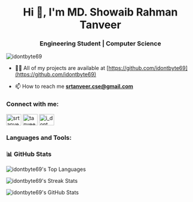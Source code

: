 <h1 align="center">Hi 👋, I'm MD. Showaib Rahman Tanveer</h1>
<h3 align="center">Engineering Student | Computer Science</h3>

<p align="left"> <img src="https://komarev.com/ghpvc/?username=idontbyte69&label=Profile%20views&color=0e75b6&style=flat" alt="idontbyte69" /> </p>

- 👨‍💻 All of my projects are available at [https://github.com/idontbyte69](https://github.com/idontbyte69)

- 📫 How to reach me **srtanveer.cse@gmail.com**

<h3 align="left">Connect with me:</h3>
<p align="left">
<a href="https://linkedin.com/in/srtanveer" target="blank"><img align="center" src="https://raw.githubusercontent.com/rahuldkjain/github-profile-readme-generator/master/src/images/icons/Social/linked-in-alt.svg" alt="srtanveer" height="30" width="40" /></a>
<a href="https://fb.com/tanveer.vaiya01" target="blank"><img align="center" src="https://raw.githubusercontent.com/rahuldkjain/github-profile-readme-generator/master/src/images/icons/Social/facebook.svg" alt="tanveer.vaiya01" height="30" width="40" /></a>
<a href="https://instagram.com/i_dont_byte" target="blank"><img align="center" src="https://raw.githubusercontent.com/rahuldkjain/github-profile-readme-generator/master/src/images/icons/Social/instagram.svg" alt="i_dont_byte" height="30" width="40" /></a>
</p>

<h3 align="left">Languages and Tools:</h3>
<!-- Your existing icons here -->

<h3 align="left">📊 GitHub Stats</h3>
<p align="left">
  <img src="https://github-readme-stats.vercel.app/api/top-langs/?username=idontbyte69&layout=compact&theme=radical" alt="idontbyte69's Top Languages" />
</p>
<p align="left">
  <img src="https://github-readme-streak-stats.herokuapp.com/?user=idontbyte69&theme=radical" alt="idontbyte69's Streak Stats" />
</p>
<p align="left">
  <img src="https://github-readme-stats.vercel.app/api?username=idontbyte69&show_icons=true&theme=radical" alt="idontbyte69's GitHub Stats" />
</p>
